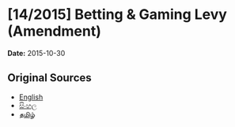 # [14/2015] Betting & Gaming Levy (Amendment)

**Date:** 2015-10-30

## Original Sources

- [English](https://documents.gov.lk/view/acts/2015/10/14-2015_E.pdf)
- [සිංහල](https://documents.gov.lk/view/acts/2015/10/14-2015_S.pdf)
- [தமிழ்](https://documents.gov.lk/view/acts/2015/10/14-2015_T.pdf)

